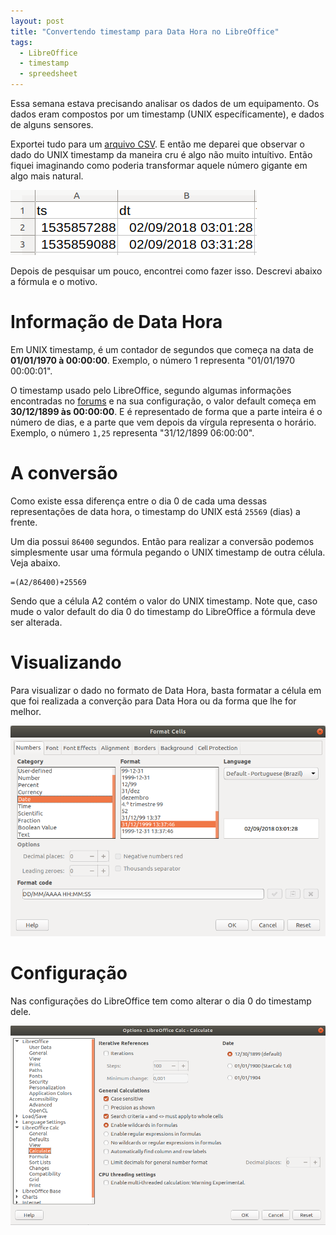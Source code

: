 ```yaml
---
layout: post
title: "Convertendo timestamp para Data Hora no LibreOffice"
tags: 
  - LibreOffice
  - timestamp
  - spreedsheet
---
```


Essa semana estava precisando analisar os dados de um equipamento. Os dados eram compostos por um timestamp (UNIX específicamente), e dados de alguns sensores.

Exportei tudo para um [arquivo CSV](https://pt.wikipedia.org/wiki/Comma-separated_values). E então me deparei que observar o dado do UNIX timestamp da maneira cru é algo não muito intuítivo. Então fiquei imaginando como poderia transformar aquele número gigante em algo mais natural.

![placeholder](https://raw.githubusercontent.com/djunho/djunho.github.io/master/Imagens/2018-09-29-timestamp-para-datahora-no-libreoffice/ts-para-datahora.png "Conversão")

<!-- more -->

Depois de pesquisar um pouco, encontrei como fazer isso. Descrevi abaixo a fórmula  e o motivo.

# Informação de Data Hora

Em UNIX timestamp, é um contador de segundos que começa na data de **01/01/1970 à 00:00:00**. Exemplo, o número 1 representa "01/01/1970 00:00:01".

O timestamp usado pelo LibreOffice, segundo algumas informações encontradas no [forums](https://forum.openoffice.org/en/forum/viewtopic.php?f=13&t=606) e na sua configuração, o valor default começa em **30/12/1899 às 00:00:00**. E é representado de forma que a parte inteira é o número de dias, e a parte que vem depois da vírgula representa o horário. Exemplo, o número ```1,25``` representa "31/12/1899 06:00:00".

# A conversão

Como existe essa diferença entre o dia 0 de cada uma dessas representações de data hora, o timestamp do UNIX está ```25569``` (dias) a frente.

Um dia possui ```86400``` segundos. Então para realizar a conversão podemos simplesmente usar uma fórmula pegando o UNIX timestamp de outra célula. Veja abaixo.

```
=(A2/86400)+25569
```

Sendo que a célula A2 contém o valor do UNIX timestamp. Note que, caso mude o valor default do dia 0 do timestamp do LibreOffice a fórmula deve ser alterada.

# Visualizando

Para visualizar o dado no formato de Data Hora, basta formatar a célula em que foi realizada a converção para Data Hora ou da forma que lhe for melhor.

![placeholder](https://raw.githubusercontent.com/djunho/djunho.github.io/master/Imagens/2018-09-29-timestamp-para-datahora-no-libreoffice/visualizacao.png "Visualização")


# Configuração

Nas configurações do LibreOffice tem como alterar o dia 0 do timestamp dele.

![placeholder](https://raw.githubusercontent.com/djunho/djunho.github.io/master/Imagens/2018-09-29-timestamp-para-datahora-no-libreoffice/configuracao.png "Configuração")

